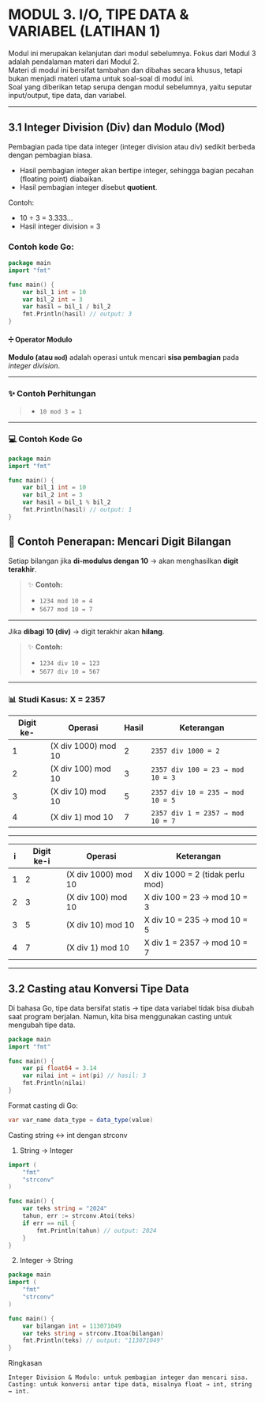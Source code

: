 # MODUL 3. I/O, TIPE DATA & VARIABEL (LATIHAN 1)

Modul ini merupakan kelanjutan dari modul sebelumnya. Fokus dari Modul 3 adalah pendalaman materi dari Modul 2.  
Materi di modul ini bersifat tambahan dan dibahas secara khusus, tetapi bukan menjadi materi utama untuk soal-soal di modul ini.  
Soal yang diberikan tetap serupa dengan modul sebelumnya, yaitu seputar input/output, tipe data, dan variabel.

---

## 3.1 Integer Division (Div) dan Modulo (Mod)

Pembagian pada tipe data integer (integer division atau div) sedikit berbeda dengan pembagian biasa.

- Hasil pembagian integer akan bertipe integer, sehingga bagian pecahan (floating point) diabaikan.
- Hasil pembagian integer disebut **quotient**.

Contoh:

- 10 ÷ 3 = 3.333...
- Hasil integer division = 3

### Contoh kode Go:

```go
package main
import "fmt"

func main() {
    var bil_1 int = 10
    var bil_2 int = 3
    var hasil = bil_1 / bil_2
    fmt.Println(hasil) // output: 3
}
```

#### ➗ Operator Modulo

**Modulo (atau `mod`)** adalah operasi untuk mencari **sisa pembagian** pada _integer division_.

---

### ✨ Contoh Perhitungan

> - `10 mod 3 = 1`

---

### 💻 Contoh Kode Go

```go
package main
import "fmt"

func main() {
    var bil_1 int = 10
    var bil_2 int = 3
    var hasil = bil_1 % bil_2
    fmt.Println(hasil) // output: 1
}

```

## 🔎 Contoh Penerapan: Mencari Digit Bilangan

Setiap bilangan jika **di-modulus dengan 10** → akan menghasilkan **digit terakhir**.

> ✨ **Contoh:**
>
> - `1234 mod 10 = 4`
> - `5677 mod 10 = 7`

---

Jika **dibagi 10 (div)** → digit terakhir akan **hilang**.

> ✨ **Contoh:**
>
> - `1234 div 10 = 123`
> - `5677 div 10 = 567`

---

### 📊 Studi Kasus: X = 2357

| Digit ke- | Operasi             | Hasil | Keterangan                       |
| --------- | ------------------- | ----- | -------------------------------- |
| 1         | (X div 1000) mod 10 | 2     | `2357 div 1000 = 2`              |
| 2         | (X div 100) mod 10  | 3     | `2357 div 100 = 23 → mod 10 = 3` |
| 3         | (X div 10) mod 10   | 5     | `2357 div 10 = 235 → mod 10 = 5` |
| 4         | (X div 1) mod 10    | 7     | `2357 div 1 = 2357 → mod 10 = 7` |

---

| i   | Digit ke-i | Operasi             | Keterangan                       |
| --- | ---------- | ------------------- | -------------------------------- |
| 1   | 2          | (X div 1000) mod 10 | X div 1000 = 2 (tidak perlu mod) |
| 2   | 3          | (X div 100) mod 10  | X div 100 = 23 → mod 10 = 3      |
| 3   | 5          | (X div 10) mod 10   | X div 10 = 235 → mod 10 = 5      |
| 4   | 7          | (X div 1) mod 10    | X div 1 = 2357 → mod 10 = 7      |

---

## 3.2 Casting atau Konversi Tipe Data

Di bahasa Go, tipe data bersifat statis → tipe data variabel tidak bisa diubah saat program berjalan.
Namun, kita bisa menggunakan casting untuk mengubah tipe data.

```go
package main
import "fmt"

func main() {
    var pi float64 = 3.14
    var nilai int = int(pi) // hasil: 3
    fmt.Println(nilai)
}
```

Format casting di Go:

```java
var var_name data_type = data_type(value)
```

Casting string ↔ int dengan strconv

1. String → Integer

```go package main
import (
    "fmt"
    "strconv"
)

func main() {
    var teks string = "2024"
    tahun, err := strconv.Atoi(teks)
    if err == nil {
        fmt.Println(tahun) // output: 2024
    }
}
```

2. Integer → String

```go
package main
import (
    "fmt"
    "strconv"
)

func main() {
    var bilangan int = 113071049
    var teks string = strconv.Itoa(bilangan)
    fmt.Println(teks) // output: "113071049"
}

```

Ringkasan

```plaintext
Integer Division & Modulo: untuk pembagian integer dan mencari sisa.
Casting: untuk konversi antar tipe data, misalnya float → int, string ↔ int.
```
